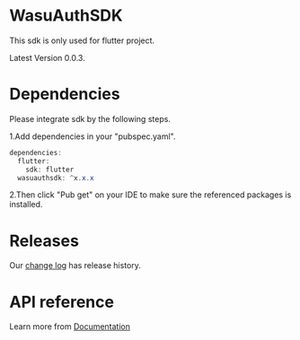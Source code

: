 # WasuAuthSDK

This sdk is only used for flutter project.

Latest Version 0.0.3.

# Dependencies

Please integrate sdk by the following steps.

1.Add dependencies in your "pubspec.yaml".
```java
dependencies:
  flutter:
    sdk: flutter   
  wasuauthsdk: ^x.x.x
```

2.Then click "Pub get" on your IDE to make sure the referenced packages is installed.

# Releases
Our [change log](https://github.com/cc1430/WasuAuthSDK/blob/master/CHANGELOG.md) has release history.

# API reference
Learn more from [Documentation](https://pub.dev/documentation/wasuauthsdk/latest/)
